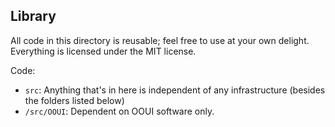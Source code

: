 ## Library

All code in this directory is reusable; feel free to use at your own delight.
Everything is licensed under the MIT license.

Code:
 * `src`: Anything that's in here is independent of any infrastructure (besides the folders listed below)
 * `/src/OOUI`: Dependent on OOUI software only.